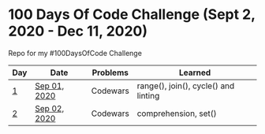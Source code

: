 # 100 Days Of Code Challenge (Sept 2, 2020 - Dec 11, 2020)
Repo for my #100DaysOfCode Challenge


| Day | Date | Problems | Learned |
| --- | --- | --- | --- |
| [1](https://github.com/gauthamp10/100DaysOfCode/tree/master/Day%201) | [Sep 01, 2020](https://github.com/gauthamp10/100DaysOfCode/blob/master/Day%201/README.md) | Codewars | range(), join(), cycle() and linting |
| [2](https://github.com/gauthamp10/100DaysOfCode/tree/master/Day%202) | [Sep 02, 2020](https://github.com/gauthamp10/100DaysOfCode/blob/master/Day%202/README.md) | Codewars | comprehension, set() |

